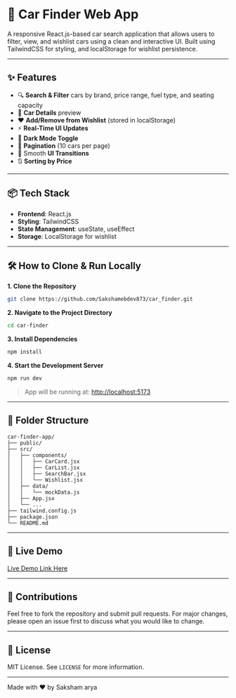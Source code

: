 # 🚗 Car Finder Web App

A responsive React.js-based car search application that allows users to filter, view, and wishlist cars using a clean and interactive UI. Built using TailwindCSS for styling, and localStorage for wishlist persistence.

---

## ✨ Features

- 🔍 **Search & Filter** cars by brand, price range, fuel type, and seating capacity
- 📄 **Car Details** preview
- ❤️ **Add/Remove from Wishlist** (stored in localStorage)
- ⚡ **Real-Time UI Updates**
- 🌙 **Dark Mode Toggle**
- 🔢 **Pagination** (10 cars per page)
- 🎨 Smooth **UI Transitions**
- 🔃 **Sorting by Price** 

---

## 📦 Tech Stack

- **Frontend**: React.js
- **Styling**: TailwindCSS
- **State Management**: useState, useEffect
- **Storage**: LocalStorage for wishlist

---

## 🛠️ How to Clone & Run Locally

**1. Clone the Repository**

```bash
git clone https://github.com/Sakshamebdev873/car_finder.git
```

**2. Navigate to the Project Directory**

```bash
cd car-finder
```

**3. Install Dependencies**

```bash
npm install
```

**4. Start the Development Server**

```bash
npm run dev
```

> App will be running at: [http://localhost:5173](http://localhost:5172)

---

## 📁 Folder Structure

```
car-finder-app/
├── public/
├── src/
│   ├── components/
│   │   ├── CarCard.jsx
│   │   ├── CarList.jsx
│   │   ├── SearchBar.jsx
│   │   └── Wishlist.jsx
│   ├── data/
│   │   └── mockData.js
│   ├── App.jsx
│   └── ...
├── tailwind.config.js
├── package.json
└── README.md
```

---

## 🚀 Live Demo

[Live Demo Link Here](https://car-finder-yo15.vercel.app/)

---

## 🤝 Contributions

Feel free to fork the repository and submit pull requests. For major changes, please open an issue first to discuss what you would like to change.

---

## 📄 License

MIT License. See `LICENSE` for more information.

---

Made with ❤️ by Saksham arya

